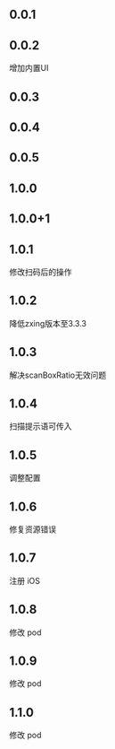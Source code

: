 ## 0.0.1

## 0.0.2

增加内置UI

## 0.0.3

## 0.0.4

## 0.0.5

## 1.0.0

## 1.0.0+1

## 1.0.1

修改扫码后的操作

## 1.0.2

降低zxing版本至3.3.3

## 1.0.3

解决scanBoxRatio无效问题

## 1.0.4
扫描提示语可传入

## 1.0.5
调整配置

## 1.0.6
修复资源错误

## 1.0.7
注册 iOS

## 1.0.8
修改 pod

## 1.0.9
修改 pod

## 1.1.0
修改 pod